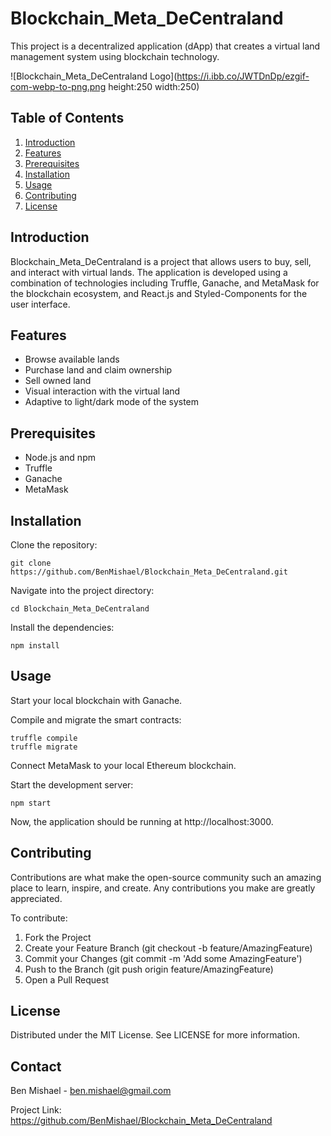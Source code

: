 # Blockchain_Meta_DeCentraland

This project is a decentralized application (dApp) that creates a virtual land management system using blockchain technology.

![Blockchain_Meta_DeCentraland Logo](https://i.ibb.co/JWTDnDp/ezgif-com-webp-to-png.png height:250 width:250)

## Table of Contents

1. [Introduction](#introduction)
2. [Features](#features)
3. [Prerequisites](#prerequisites)
4. [Installation](#installation)
5. [Usage](#usage)
6. [Contributing](#contributing)
7. [License](#license)

## Introduction

Blockchain_Meta_DeCentraland is a project that allows users to buy, sell, and interact with virtual lands. The application is developed using a combination of technologies including Truffle, Ganache, and MetaMask for the blockchain ecosystem, and React.js and Styled-Components for the user interface.

## Features

- Browse available lands
- Purchase land and claim ownership
- Sell owned land
- Visual interaction with the virtual land
- Adaptive to light/dark mode of the system

## Prerequisites

- Node.js and npm
- Truffle
- Ganache
- MetaMask

## Installation

Clone the repository:

```shell
git clone https://github.com/BenMishael/Blockchain_Meta_DeCentraland.git
```

Navigate into the project directory:

```shell
cd Blockchain_Meta_DeCentraland
```

Install the dependencies:
```shell
npm install
```

## Usage

Start your local blockchain with Ganache.

Compile and migrate the smart contracts:
```shell
truffle compile
truffle migrate
```

Connect MetaMask to your local Ethereum blockchain.

Start the development server:

```shell
npm start
```

Now, the application should be running at http://localhost:3000.

## Contributing

Contributions are what make the open-source community such an amazing place to learn, inspire, and create. Any contributions you make are greatly appreciated.

To contribute:

1. Fork the Project
2. Create your Feature Branch (git checkout -b feature/AmazingFeature)
3. Commit your Changes (git commit -m 'Add some AmazingFeature')
4. Push to the Branch (git push origin feature/AmazingFeature)
5. Open a Pull Request

## License

Distributed under the MIT License. See LICENSE for more information.

## Contact
Ben Mishael - ben.mishael@gmail.com

Project Link: https://github.com/BenMishael/Blockchain_Meta_DeCentraland
